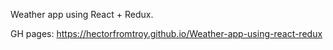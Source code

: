 Weather app using React + Redux.

GH pages: https://hectorfromtroy.github.io/Weather-app-using-react-redux
